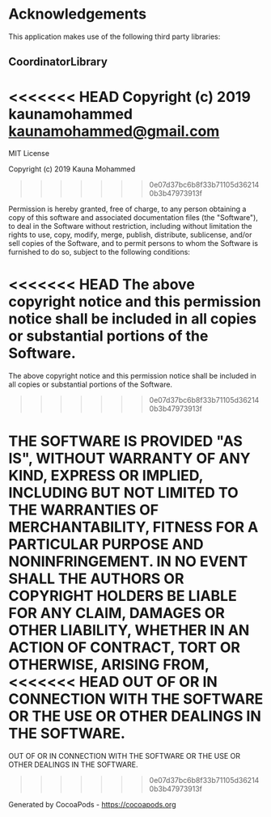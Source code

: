 # Acknowledgements
This application makes use of the following third party libraries:

## CoordinatorLibrary

<<<<<<< HEAD
Copyright (c) 2019 kaunamohammed <kaunamohammed@gmail.com>
=======
MIT License

Copyright (c) 2019 Kauna Mohammed
>>>>>>> 0e07d37bc6b8f33b71105d362140b3b47973913f

Permission is hereby granted, free of charge, to any person obtaining a copy
of this software and associated documentation files (the "Software"), to deal
in the Software without restriction, including without limitation the rights
to use, copy, modify, merge, publish, distribute, sublicense, and/or sell
copies of the Software, and to permit persons to whom the Software is
furnished to do so, subject to the following conditions:

<<<<<<< HEAD
The above copyright notice and this permission notice shall be included in
all copies or substantial portions of the Software.
=======
The above copyright notice and this permission notice shall be included in all
copies or substantial portions of the Software.
>>>>>>> 0e07d37bc6b8f33b71105d362140b3b47973913f

THE SOFTWARE IS PROVIDED "AS IS", WITHOUT WARRANTY OF ANY KIND, EXPRESS OR
IMPLIED, INCLUDING BUT NOT LIMITED TO THE WARRANTIES OF MERCHANTABILITY,
FITNESS FOR A PARTICULAR PURPOSE AND NONINFRINGEMENT. IN NO EVENT SHALL THE
AUTHORS OR COPYRIGHT HOLDERS BE LIABLE FOR ANY CLAIM, DAMAGES OR OTHER
LIABILITY, WHETHER IN AN ACTION OF CONTRACT, TORT OR OTHERWISE, ARISING FROM,
<<<<<<< HEAD
OUT OF OR IN CONNECTION WITH THE SOFTWARE OR THE USE OR OTHER DEALINGS IN
THE SOFTWARE.
=======
OUT OF OR IN CONNECTION WITH THE SOFTWARE OR THE USE OR OTHER DEALINGS IN THE
SOFTWARE.
>>>>>>> 0e07d37bc6b8f33b71105d362140b3b47973913f

Generated by CocoaPods - https://cocoapods.org
